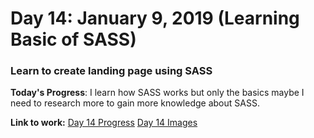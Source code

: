 # Day 14: January 9, 2019 (Learning Basic of SASS)
### Learn to create landing page using SASS

**Today's Progress**: I learn how SASS works but only the basics maybe I need to research more to gain more knowledge about SASS.

**Link to work:**
[Day 14 Progress](https://github.com/jamesmonsarvas/1-100DaysOfCode/blob/master/days/14/source/sass)
[Day 14 Images](https://github.com/jamesmonsarvas/1-100DaysOfCode/blob/master/days/14/images)